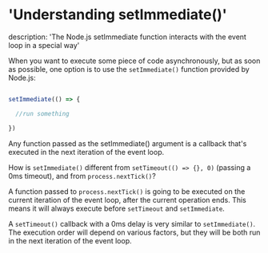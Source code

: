 





# 'Understanding setImmediate()'

description: 'The Node.js setImmediate function interacts with the event loop in a special way'





When you want to execute some piece of code asynchronously, but as soon as possible, one option is to use the `setImmediate()` function provided by Node.js:



```js

setImmediate(() => {

  //run something

})

```



Any function passed as the setImmediate() argument is a callback that's executed in the next iteration of the event loop.



How is `setImmediate()` different from `setTimeout(() => {}, 0)` (passing a 0ms timeout), and from `process.nextTick()`?



A function passed to `process.nextTick()` is going to be executed on the current iteration of the event loop, after the current operation ends. This means it will always execute before `setTimeout` and `setImmediate`.



A `setTimeout()` callback with a 0ms delay is very similar to `setImmediate()`. The execution order will depend on various factors, but they will be both run in the next iteration of the event loop.

